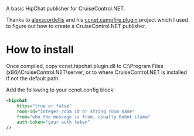 A basic HipChat publisher for CruiseControl.NET.

Thanks to [alexscordellis](https://github.com/alexscordellis/) and his [ccnet.campfire.plugin](https://github.com/alexscordellis/ccnet.campfire.plugin) project which I used to figure out how to create a CruiseControl.NET publisher.

How to install
==============

Once compiled, copy ccnet.hipchat.plugin.dll to C:\Program Files (x86)\CruiseControl.NET\server, or to where CruiseControl.NET is installed if not the default path.

Add the following to your ccnet.config <publishers /> block:

```xml
<hipchat
	https="true or false"
	room-id="integer room id or string room name"
	from="who the message is from, usually Robot Llama"
	auth-token="your auth token"
/>

```

